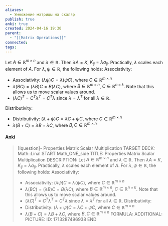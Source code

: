 ```yaml
---
aliases:
  - Умножение матрицы на скаляр
publish: true
anki: true
created: 2024-04-16 19:30
parent:
  - "[[Matrix Operations]]"
connected: 
tags:
---
```


Let $A \in \mathbb{R}^{m \times n}$ and $\lambda \in \mathbb{R}$. 
Then $\lambda A = K$, $K_{ij} = \lambda a_{ij}$. Practically, $\lambda$ scales each element of $A$. 
For $\lambda, \psi \in \mathbb{R}$, the following holds:
Associativity:
- Associativity: $(\lambda\psi)C = \lambda(\psi C)$, where $C \in \mathbb{R}^{m \times n}$
- $\lambda(BC) = (\lambda B)C = B(\lambda C)$, where $B \in \mathbb{R}^{m \times n}$, $C \in \mathbb{R}^{n \times k}$. Note that this allows us to move scalar values around.
- $(\lambda C)^T = C^T \lambda^T = C^T \lambda$ since $\lambda = \lambda^T$ for all $\lambda \in \mathbb{R}$.

Distributivity:
- Distributivity: $(\lambda + \psi)C = \lambda C + \psi C$, where $C \in \mathbb{R}^{m \times n}$
- $\lambda(B + C) = \lambda B + \lambda C$, where $B, C \in \mathbb{R}^{m \times n}$


#### Anki
> [!question]- Properties Matrix Scalar Multiplication
TARGET DECK: Math::Linal 
START
Math_ONE_side
TITLE: Properties Matrix Scalar Multiplication
DESCRIPTION: 
Let $A \in \mathbb{R}^{m \times n}$ and $\lambda \in \mathbb{R}$. 
Then $\lambda A = K$, $K_{ij} = \lambda a_{ij}$. Practically, $\lambda$ scales each element of $A$. 
For $\lambda, \psi \in \mathbb{R}$, the following holds:
Associativity:
> - Associativity: $(\lambda\psi)C = \lambda(\psi C)$, where $C \in \mathbb{R}^{m \times n}$
> - $\lambda(BC) = (\lambda B)C = B(\lambda C)$, where $B \in \mathbb{R}^{m \times n}$, $C \in \mathbb{R}^{n \times k}$. Note that this allows us to move scalar values around.
> - $(\lambda C)^T = C^T \lambda^T = C^T \lambda$ since $\lambda = \lambda^T$ for all $\lambda \in \mathbb{R}$.
Distributivity:
> - Distributivity: $(\lambda + \psi)C = \lambda C + \psi C$, where $C \in \mathbb{R}^{m \times n}$
> - $\lambda(B + C) = \lambda B + \lambda C$, where $B, C \in \mathbb{R}^{m \times n}$
FORMULA: 
ADDITIONAL:
PICTURE:
ID: 1713287496938
END
